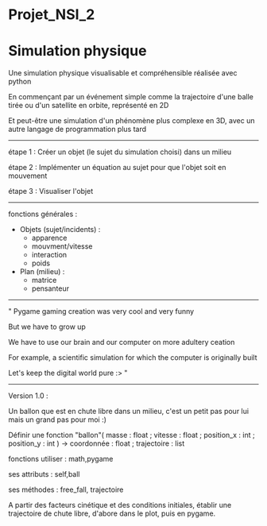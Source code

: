 # Projet_NSI_2

# Simulation physique

Une simulation physique visualisable et compréhensible réalisée avec python

En commençant par un événement simple comme la trajectoire d'une balle tirée ou d'un satellite en orbite, représenté en 2D 

Et peut-être une simulation d'un phénomène plus complexe en 3D, avec un autre langage de programmation plus tard



-------------------------------------------------------------------------------------------------------------------
étape 1 : Créer un objet (le sujet du simulation choisi) dans un milieu

étape 2 : Implémenter un équation au sujet pour que l'objet soit en mouvement

étape 3 : Visualiser l'objet

-------------------------------------------------------------------------------------------------------------------
fonctions générales :
  - Objets (sujet/incidents) :
    - apparence
    - mouvment/vitesse
    - interaction
    - poids
  - Plan (milieu) :
    - matrice
    - pensanteur
    
-------------------------------------------------------------------------------------------------------------------


" Pygame gaming creation was very cool and very funny

But we have to grow up

We have to use our brain and our computer on more adultery ceation

For example, a scientific simulation for which the computer is originally built

Let's keep the digital world pure :> "


-------------------------------------------------------------------------------------------------------------------
Version 1.0 :

Un ballon que est en chute libre dans un milieu, c'est un petit pas pour lui mais un grand pas pour moi :) 

Définir une fonction "ballon"( masse : float ; vitesse : float ; position_x : int ; position_y : int ) -> coordonnée : float ; trajectoire : list 
  
   fonctions utiliser : math,pygame
  
   ses attributs : self,ball
 
   ses méthodes : free_fall, trajectoire
   
A partir des facteurs cinétique et des conditions initiales, établir une trajectoire de chute libre, d'abore dans le plot, puis en pygame.

